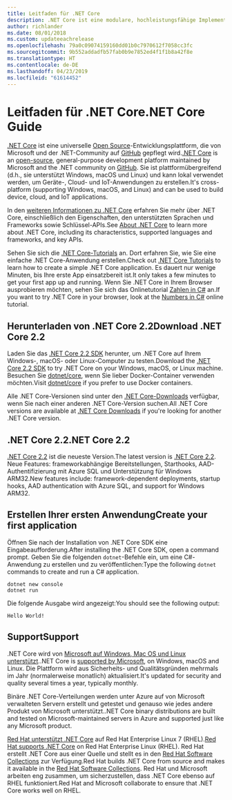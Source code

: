 ```yaml
---
title: Leitfaden für .NET Core
description: .NET Core ist eine modulare, hochleistungsfähige Implementierung von .NET zur Erstellung von Windows-, Linux- und Mac-Apps. Erfahren Sie mehr über .NET Core, und legen Sie los.
author: richlander
ms.date: 08/01/2018
ms.custom: updateeachrelease
ms.openlocfilehash: 79a0c09074159160dd01b0c7970612f7058cc3fc
ms.sourcegitcommit: 9b552addadfb57fab0b9e7852ed4f1f1b8a42f8e
ms.translationtype: HT
ms.contentlocale: de-DE
ms.lasthandoff: 04/23/2019
ms.locfileid: "61614452"
---
```

# <a name="net-core-guide"></a><span data-ttu-id="5fb9a-104">Leitfaden für .NET Core</span><span class="sxs-lookup"><span data-stu-id="5fb9a-104">.NET Core Guide</span></span>

<span data-ttu-id="5fb9a-105">[.NET Core](about.md) ist eine universelle [Open Source](https://github.com/dotnet/coreclr/blob/master/LICENSE.TXT)-Entwicklungsplattform, die von Microsoft und der .NET-Community auf [GitHub](https://github.com/dotnet/core) gepflegt wird.</span><span class="sxs-lookup"><span data-stu-id="5fb9a-105">[.NET Core](about.md) is an [open-source](https://github.com/dotnet/coreclr/blob/master/LICENSE.TXT), general-purpose development platform maintained by Microsoft and the .NET community on [GitHub](https://github.com/dotnet/core).</span></span> <span data-ttu-id="5fb9a-106">Sie ist plattformübergreifend (d.h., sie unterstützt Windows, macOS und Linux) und kann lokal verwendet werden, um Geräte-, Cloud- und IoT-Anwendungen zu erstellen.</span><span class="sxs-lookup"><span data-stu-id="5fb9a-106">It's cross-platform (supporting Windows, macOS, and Linux) and can be used to build device, cloud, and IoT applications.</span></span>

<span data-ttu-id="5fb9a-107">In den [weiteren Informationen zu .NET Core](about.md) erfahren Sie mehr über .NET Core, einschließlich den Eigenschaften, den unterstützten Sprachen und Frameworks sowie Schlüssel-APIs.</span><span class="sxs-lookup"><span data-stu-id="5fb9a-107">See [About .NET Core](about.md) to learn more about .NET Core, including its characteristics, supported languages and frameworks, and key APIs.</span></span>

<span data-ttu-id="5fb9a-108">Sehen Sie sich die [.NET Core-Tutorials](tutorials/index.md) an. Dort erfahren Sie, wie Sie eine einfache .NET Core-Anwendung erstellen.</span><span class="sxs-lookup"><span data-stu-id="5fb9a-108">Check out [.NET Core Tutorials](tutorials/index.md) to learn how to create a simple .NET Core application.</span></span> <span data-ttu-id="5fb9a-109">Es dauert nur wenige Minuten, bis Ihre erste App einsatzbereit ist.</span><span class="sxs-lookup"><span data-stu-id="5fb9a-109">It only takes a few minutes to get your first app up and running.</span></span> <span data-ttu-id="5fb9a-110">Wenn Sie .NET Core in Ihrem Browser ausprobieren möchten, sehen Sie sich das Onlinetutorial [Zahlen in C#](../csharp/tutorials/intro-to-csharp/numbers-in-csharp.yml) an.</span><span class="sxs-lookup"><span data-stu-id="5fb9a-110">If you want to try .NET Core in your browser, look at the [Numbers in C#](../csharp/tutorials/intro-to-csharp/numbers-in-csharp.yml) online tutorial.</span></span>

## <a name="download-net-core-22"></a><span data-ttu-id="5fb9a-111">Herunterladen von .NET Core 2.2</span><span class="sxs-lookup"><span data-stu-id="5fb9a-111">Download .NET Core 2.2</span></span>

<span data-ttu-id="5fb9a-112">Laden Sie das [.NET Core 2.2 SDK](https://www.microsoft.com/net/download) herunter, um .NET Core auf Ihrem Windows-, macOS- oder Linux-Computer zu testen.</span><span class="sxs-lookup"><span data-stu-id="5fb9a-112">Download the [.NET Core  2.2 SDK](https://www.microsoft.com/net/download) to try .NET Core on your Windows, macOS, or Linux machine.</span></span> <span data-ttu-id="5fb9a-113">Besuchen Sie [dotnet/core](https://hub.docker.com/_/microsoft-dotnet-core/), wenn Sie lieber Docker-Container verwenden möchten.</span><span class="sxs-lookup"><span data-stu-id="5fb9a-113">Visit [dotnet/core](https://hub.docker.com/_/microsoft-dotnet-core/) if you prefer to use Docker containers.</span></span>

<span data-ttu-id="5fb9a-114">Alle .NET Core-Versionen sind unter den [.NET Core-Downloads](https://www.microsoft.com/net/download/archives) verfügbar, wenn Sie nach einer anderen .NET Core-Version suchen.</span><span class="sxs-lookup"><span data-stu-id="5fb9a-114">All .NET Core versions are available at [.NET Core Downloads](https://www.microsoft.com/net/download/archives) if you're looking for another .NET Core version.</span></span>

## <a name="net-core-22"></a><span data-ttu-id="5fb9a-115">.NET Core 2.2</span><span class="sxs-lookup"><span data-stu-id="5fb9a-115">.NET Core 2.2</span></span>

<span data-ttu-id="5fb9a-116">[.NET Core 2.2](whats-new/dotnet-core-2-2.md) ist die neueste Version.</span><span class="sxs-lookup"><span data-stu-id="5fb9a-116">The latest version is [.NET Core 2.2](whats-new/dotnet-core-2-2.md).</span></span> <span data-ttu-id="5fb9a-117">Neue Features: frameworkabhängige Bereitstellungen, Starthooks, AAD-Authentifizierung mit Azure SQL und Unterstützung für Windows ARM32.</span><span class="sxs-lookup"><span data-stu-id="5fb9a-117">New features include: framework-dependent deployments, startup hooks, AAD authentication with Azure SQL, and support for Windows ARM32.</span></span>

## <a name="create-your-first-application"></a><span data-ttu-id="5fb9a-118">Erstellen Ihrer ersten Anwendung</span><span class="sxs-lookup"><span data-stu-id="5fb9a-118">Create your first application</span></span>

<span data-ttu-id="5fb9a-119">Öffnen Sie nach der Installation von .NET Core SDK eine Eingabeaufforderung.</span><span class="sxs-lookup"><span data-stu-id="5fb9a-119">After installing the .NET Core SDK, open a command prompt.</span></span> <span data-ttu-id="5fb9a-120">Geben Sie die folgenden `dotnet`-Befehle ein, um eine C#-Anwendung zu erstellen und zu veröffentlichen:</span><span class="sxs-lookup"><span data-stu-id="5fb9a-120">Type the following `dotnet` commands to create and run a C# application.</span></span>

```console
dotnet new console
dotnet run
```

<span data-ttu-id="5fb9a-121">Die folgende Ausgabe wird angezeigt:</span><span class="sxs-lookup"><span data-stu-id="5fb9a-121">You should see the following output:</span></span>

```console
Hello World!
```

## <a name="support"></a><span data-ttu-id="5fb9a-122">Support</span><span class="sxs-lookup"><span data-stu-id="5fb9a-122">Support</span></span>

<span data-ttu-id="5fb9a-123">.NET Core wird von [Microsoft auf Windows, Mac OS und Linux unterstützt](https://www.microsoft.com/net/support/policy).</span><span class="sxs-lookup"><span data-stu-id="5fb9a-123">.NET Core is [supported by Microsoft](https://www.microsoft.com/net/support/policy), on Windows, macOS and Linux.</span></span> <span data-ttu-id="5fb9a-124">Die Plattform wird aus Sicherheits- und Qualitätsgründen mehrmals im Jahr (normalerweise monatlich) aktualisiert.</span><span class="sxs-lookup"><span data-stu-id="5fb9a-124">It's updated for security and quality several times a year, typically monthly.</span></span>

<span data-ttu-id="5fb9a-125">Binäre .NET Core-Verteilungen werden unter Azure auf von Microsoft verwalteten Servern erstellt und getestet und genauso wie jedes andere Produkt von Microsoft unterstützt.</span><span class="sxs-lookup"><span data-stu-id="5fb9a-125">.NET Core binary distributions are built and tested on Microsoft-maintained servers in Azure and supported just like any Microsoft product.</span></span>

<span data-ttu-id="5fb9a-126">[Red Hat unterstützt .NET Core](http://redhatloves.net/) auf Red Hat Enterprise Linux 7 (RHEL).</span><span class="sxs-lookup"><span data-stu-id="5fb9a-126">[Red Hat supports .NET Core](http://redhatloves.net/) on Red Hat Enterprise Linux (RHEL).</span></span> <span data-ttu-id="5fb9a-127">Red Hat erstellt .NET Core aus einer Quelle und stellt es in den [Red Hat Software Collections](https://developers.redhat.com/products/softwarecollections/overview/) zur Verfügung.</span><span class="sxs-lookup"><span data-stu-id="5fb9a-127">Red Hat builds .NET Core from source and makes it available in the [Red Hat Software Collections](https://developers.redhat.com/products/softwarecollections/overview/).</span></span> <span data-ttu-id="5fb9a-128">Red Hat und Microsoft arbeiten eng zusammen, um sicherzustellen, dass .NET Core ebenso auf RHEL funktioniert.</span><span class="sxs-lookup"><span data-stu-id="5fb9a-128">Red Hat and Microsoft collaborate to ensure that .NET Core works well on RHEL.</span></span>
